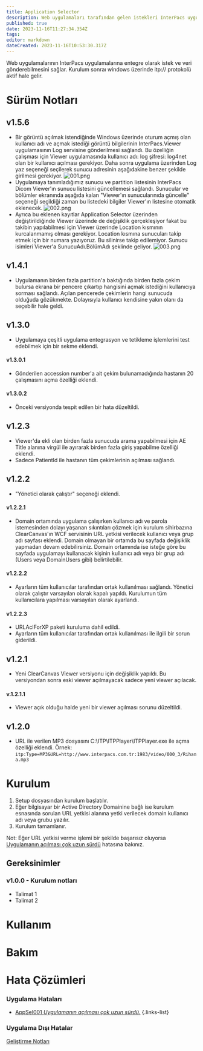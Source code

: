 ```yaml
---
title: Application Selector
description: Web uygulamaları tarafından gelen istekleri InterPacs uygulamalarına gönderir
published: true
date: 2023-11-16T11:27:34.354Z
tags: 
editor: markdown
dateCreated: 2023-11-16T10:53:30.317Z
---
```


Web uygulamalarının InterPacs uygulamalarına entegre olarak istek ve veri gönderebilmesini sağlar. Kurulum sonraı windows üzerinde itp:// protokolü aktif hale gelir.


# Sürüm Notları
## v1.5.6
- Bir görüntü açılmak istendiğinde Windows üzerinde oturum açmış olan kullanıcı adı ve açmak istediği görüntü bilgilerinin InterPacs.Viewer uygulamasının Log servisine gönderilmesi sağlandı. Bu özelliğin çalışması için Viewer uygulamasında kullanıcı adı: log şifresi: log4net olan bir kullanıcı açılması gerekiyor. Daha sonra uygulama üzerinden Log yaz seçeneği seçilerek sunucu adresinin aşağıdakine benzer şekilde girilmesi gerekiyor.
![001.png](/appsel/001.png)
- Uygulamaya tanımladığımız sunucu ve partition listesinin InterPacs Dicom Viewer'ın sunucu listesini güncellemesi sağlandı. Sunucular ve bölümler ekranında aşağıda kalan "Viewer'ın sunucularınıda güncelle" seçeneği seçildiği zaman bu listedeki bilgiler Viewer'ın listesine otomatik eklenecek.
![002.png](/appsel/002.png)
- Ayrıca bu eklenen kayıtlar Application Selector üzerinden değiştirildiğinde Viewer üzerinde de değişiklik gerçekleşiyor fakat bu takibin yapılabilmesi için Viewer üzerinde Location kısmının kurcalanmamış olması gerekiyor. Location kısmına sunucuları takip etmek için bir numara yazıyoruz. Bu silinirse takip edilemiyor. Sunucu isimleri Viewer'a SunucuAdı.BölümAdı şeklinde geliyor.
![003.png](/appsel/003.png)
## v1.4.1
- Uygulamanın birden fazla partition'a baktığında birden fazla çekim bulursa ekrana bir pencere çıkartıp hangisini açmak istediğini kullanıcıya sorması sağlandı. Açılan pencerede çekimlerin hangi sunucuda olduğuda gözükmekte. Dolayısıyla kullanıcı kendisine yakın olanı da seçebilir hale geldi.
## v1.3.0
- Uygulamaya çeşitli uygulama entegrasyon ve tetikleme işlemlerini test edebilmek için bir sekme eklendi.
#### v1.3.0.1
- Gönderilen accession number'a ait çekim bulunamadığında hastanın 20 çalışmasını açma özelliği eklendi.
#### v1.3.0.2
- Önceki versiyonda tespit edilen bir hata düzeltildi.
## v1.2.3
- Viewer'da ekli olan birden fazla sunucuda arama yapabilmesi için AE Title alanına virgül ile ayırarak birden fazla giriş yapabilme özelliği eklendi.
- Sadece PatientId ile hastanın tüm çekimlerinin açılması sağlandı.
## v1.2.2
- "Yönetici olarak çalıştır" seçeneği eklendi.
#### v1.2.2.1
- Domain ortamında uygulama çalışırken kullanıcı adı ve parola istemesinden dolayı yaşanan sıkıntıları çözmek için kurulum sihirbazına ClearCanvas'ın WCF servisinin URL yetkisi verilecek kullanıcı veya grup adı sayfası eklendi. Domain olmayan bir ortamda bu sayfada değişiklik yapmadan devam edebilirsiniz. Domain ortamında ise isteğe göre bu sayfada uygulamayı kullanacak kişinin kullanıcı adı veya bir grup adı (Users veya DomainUsers gibi) belirtilebilir.
#### v1.2.2.2
- Ayarların tüm kullanıcılar tarafından ortak kullanılması sağlandı. Yönetici olarak çalıştır varsayılan olarak kapalı yapıldı. Kurulumun tüm kullanıcılara yapılması varsayılan olarak ayarlandı.
#### v1.2.2.3
- URLAclForXP paketi kuruluma dahil edildi.
- Ayarların tüm kullanıcılar tarafından ortak kullanılması ile ilgili bir sorun giderildi.
## v1.2.1
- Yeni ClearCanvas Viewer versiyonu için değişiklik yapıldı. Bu versiyondan sonra eski viewer açılmayacak sadece yeni viewer açılacak.
#### v.1.2.1.1
- Viewer açık olduğu halde yeni bir viewer açılması sorunu düzeltildi.
## v1.2.0
- URL ile verilen MP3 dosyasını C:\ITP\ITPPlayer\ITPPlayer.exe ile açma özelliği eklendi.
Örnek: `itp:Type=MP3&URL=http://www.interpacs.com.tr:1983/video/000_3/Rihana.mp3`



# Kurulum
1. Setup dosyasından kurulum başlatılır.
2. Eğer bilgisayar bir Active Directory Domainine bağlı ise kurulum esnasında sorulan URL yetkisi alanına yetki verilecek domain kullanıcı adı veya grubu yazılır.
3. Kurulum tamamlanır.

Not: Eğer URL yetkisi verme işlemi bir şekilde başarısız oluyorsa [Uygulamanın açılması çok uzun sürdü](/Hatalar/AppSel001) hatasına bakınız.

## Gereksinimler


### v1.0.0 - Kurulum notları
- Talimat 1
- Talimat 2

# Kullanım

# Bakım

# Hata Çözümleri

### Uygulama Hataları
- [AppSel001 *Uygulamanın açılması çok uzun sürdü.*](/Hatalar/AppSel001)
{.links-list}

### Uygulama Dışı Hatalar

[Geliştirme Notları](/Gelistirme/Uygulama-Adi)